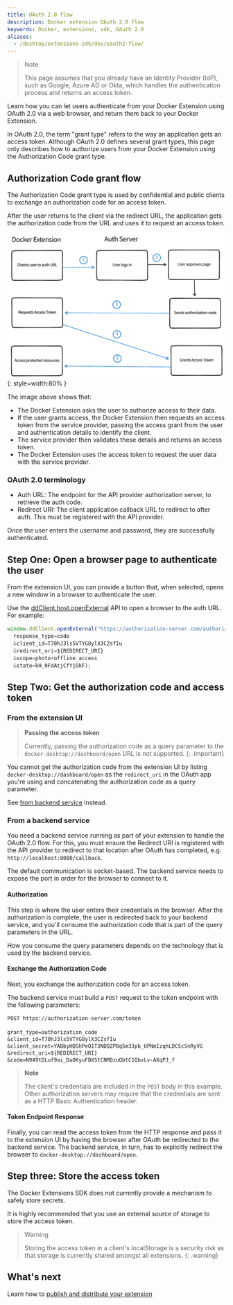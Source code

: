 ```yaml
---
title: OAuth 2.0 flow
description: Docker extension OAuth 2.0 flow
keywords: Docker, extensions, sdk, OAuth 2.0
aliases:
  - /desktop/extensions-sdk/dev/oauth2-flow/
---
```


> Note
>
> This page assumes that you already have an Identity Provider (IdP), such as Google, Azure AD or Okta, which handles the authentication process and returns an access token.

Learn how you can let users authenticate from your Docker Extension using OAuth 2.0 via a web browser, and return them back to your Docker Extension.

In OAuth 2.0, the term "grant type" refers to the way an application gets an access token. Although OAuth 2.0 defines several grant types, this page only describes how to authorize users from your Docker Extension using the Authorization Code grant type.

## Authorization Code grant flow

The Authorization Code grant type is used by confidential and public clients to exchange an authorization code for an access token.

After the user returns to the client via the redirect URL, the application gets the authorization code from the URL and uses it to request an access token.

![oauth2-flow](images/oauth2-flow.png){: style=width:80% }

The image above shows that:
- The Docker Extension asks the user to authorize access to their data.
- If the user grants access, the Docker Extension then requests an access token from the service provider, passing the access grant from the user and authentication details to identify the client.
- The service provider then validates these details and returns an access token.
- The Docker Extension uses the access token to request the user data with the service provider.

### OAuth 2.0 terminology

- Auth URL: The endpoint for the API provider authorization server, to retrieve the auth code.
- Redirect URI: The client application callback URL to redirect to after auth. This must be registered with the API provider.

Once the user enters the username and password, they are successfully authenticated.

## Step One: Open a browser page to authenticate the user

From the extension UI, you can provide a button that, when selected, opens a new window in a browser to authenticate the user.

Use the [ddClient.host.openExternal](../dev/api/dashboard.md#open-a-url) API to open a browser to the auth URL. For
example:

```typescript
window.ddClient.openExternal("https://authorization-server.com/authorize?
  response_type=code
  &client_id=T70hJ3ls5VTYG8ylX3CZsfIu
  &redirect_uri=${REDIRECT_URI}
  &scope=photo+offline_access
  &state=kH_0FdAtjCfYjOkF);
```

## Step Two: Get the authorization code and access token

### From the extension UI

> **Passing the access token**
>
> Currently, passing the authorization code as a query parameter to the `docker-desktop://dashboard/open` URL is not supported.
{: .important}

You cannot get the authorization code from the extension UI by listing `docker-desktop://dashboard/open` as the `redirect_uri` in the OAuth app you're using and concatenating the authorization code as a query parameter.

See [from backend service](#from-a-backend-service) instead.

### From a backend service

You need a backend service running as part of your extension to handle the OAuth 2.0 flow. For this, you must ensure the Redirect URI is registered with the API provider to redirect to that location after OAuth has completed, e.g. `http://localhost:8080/callback`.

The default communication is socket-based. The backend service needs to expose the port in order for the browser to connect to it.

#### Authorization

This step is where the user enters their credentials in the browser. After the authorization is complete, the user is redirected back to your backend service, and you'll consume the authorization code that is part of the query parameters in the URL.

How you consume the query parameters depends on the technology that is used by the backend service.

#### Exchange the Authorization Code

Next, you exchange the authorization code for an access token.

The backend service must build a `POST` request to the token endpoint with the following parameters:

```
POST https://authorization-server.com/token

grant_type=authorization_code
&client_id=T70hJ3ls5VTYG8ylX3CZsfIu
&client_secret=YABbyHQShPeO1T3NDQZP8q5m3Jpb_UPNmIzqhLDCScSnRyVG
&redirect_uri=${REDIRECT_URI}
&code=N949tDLuf9ai_DaOKyuFBXStCNMQzuQbtC1QbvLv-AXqPJ_f
```

> **Note**
>
> The client's credentials are included in the `POST` body in this example. Other authorization servers may require that the credentials are sent as a HTTP Basic Authentication header.

#### Token Endpoint Response

Finally, you can read the access token from the HTTP response and pass it to the extension UI by having the browser after OAuth be redirected to the backend service. The backend service, in turn, has to explicitly redirect the browser to `docker-desktop://dashboard/open`.

## Step three: Store the access token

The Docker Extensions SDK does not currently provide a mechanism to safely store secrets.

It is highly recommended that you use an external source of storage to store the access token.

> Warning
>
> Storing the access token in a client's localStorage is a security risk as that storage is currently shared amongst all extensions.
{: .warning}

## What's next 
Learn how to [publish and distribute your extension](../extensions/index.md)
